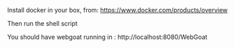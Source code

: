 Install docker in your box, from:
https://www.docker.com/products/overview

Then run the shell script

You should have webgoat running in : 
http://localhost:8080/WebGoat
